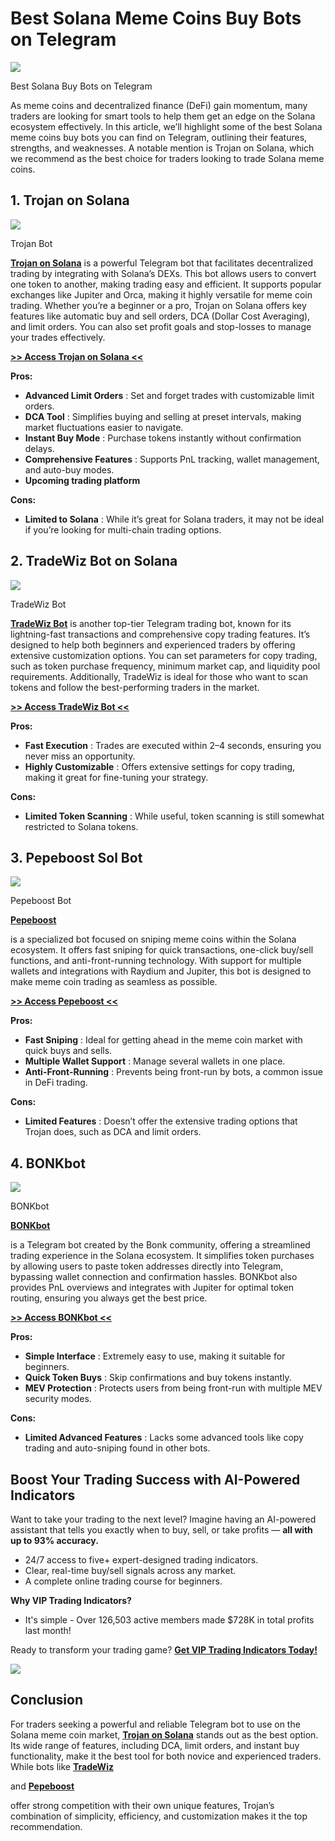 # Best Solana Meme Coins Buy Bots on Telegram

![](https://miro.medium.com/v2/1*9hqZtji3KAlfUHwdbdVSyQ.png)

Best Solana Buy Bots on Telegram

As meme coins and decentralized finance (DeFi) gain momentum, many traders are looking for smart tools to help them get an edge on the Solana ecosystem effectively. In this article, we’ll highlight some of the best Solana meme coins buy bots you can find on Telegram, outlining their features, strengths, and weaknesses. A notable mention is Trojan on Solana, which we recommend as the best choice for traders looking to trade Solana meme coins.

## 1. Trojan on Solana

![](https://miro.medium.com/v2/1*w1Qj7tfpuKPW4w3H9vn5lQ.png)

Trojan Bot

[**Trojan on Solana**](https://t.me/solana_trojanbot?start=r-corokere)
is a powerful Telegram bot that facilitates decentralized trading by integrating with Solana’s DEXs. This bot allows users to convert one token to another, making trading easy and efficient. It supports popular exchanges like Jupiter and Orca, making it highly versatile for meme coin trading. Whether you’re a beginner or a pro, Trojan on Solana offers key features like automatic buy and sell orders, DCA (Dollar Cost Averaging), and limit orders. You can also set profit goals and stop-losses to manage your trades effectively.

[**>> Access Trojan on Solana <<**](https://t.me/solana_trojanbot?start=r-corokere)

**Pros:**

* **Advanced Limit Orders**
  : Set and forget trades with customizable limit orders.
* **DCA Tool**
  : Simplifies buying and selling at preset intervals, making market fluctuations easier to navigate.
* **Instant Buy Mode**
  : Purchase tokens instantly without confirmation delays.
* **Comprehensive Features**
  : Supports PnL tracking, wallet management, and auto-buy modes.
* **Upcoming trading platform**

**Cons:**

* **Limited to Solana**
  : While it’s great for Solana traders, it may not be ideal if you’re looking for multi-chain trading options.

## 2. TradeWiz Bot on Solana

![](https://miro.medium.com/v2/1*s6aa8-IKM8VVLizXbZYGpg.png)

TradeWiz Bot

[**TradeWiz Bot**](https://t.me/TradeWiz_Solbot?start=r-76ELPI3NAP)
is another top-tier Telegram trading bot, known for its lightning-fast transactions and comprehensive copy trading features. It’s designed to help both beginners and experienced traders by offering extensive customization options. You can set parameters for copy trading, such as token purchase frequency, minimum market cap, and liquidity pool requirements. Additionally, TradeWiz is ideal for those who want to scan tokens and follow the best-performing traders in the market.

[**>> Access TradeWiz Bot <<**](https://t.me/TradeWiz_Solbot?start=r-76ELPI3NAP)

**Pros:**

* **Fast Execution**
  : Trades are executed within 2–4 seconds, ensuring you never miss an opportunity.
* **Highly Customizable**
  : Offers extensive settings for copy trading, making it great for fine-tuning your strategy.

**Cons:**

* **Limited Token Scanning**
  : While useful, token scanning is still somewhat restricted to Solana tokens.

## 3. Pepeboost Sol Bot

![](https://miro.medium.com/v2/1*0aMSX7A7YqlhO9ZUuu_DUw.png)

Pepeboost Bot

[**Pepeboost**](https://t.me/pepeboost_sol_bot?start=ref_08u3no)

is a specialized bot focused on sniping meme coins within the Solana ecosystem. It offers fast sniping for quick transactions, one-click buy/sell functions, and anti-front-running technology. With support for multiple wallets and integrations with Raydium and Jupiter, this bot is designed to make meme coin trading as seamless as possible.

[**>> Access Pepeboost <<**](https://t.me/pepeboost_sol_bot?start=ref_08u3no)

**Pros:**

* **Fast Sniping**
  : Ideal for getting ahead in the meme coin market with quick buys and sells.
* **Multiple Wallet Support**
  : Manage several wallets in one place.
* **Anti-Front-Running**
  : Prevents being front-run by bots, a common issue in DeFi trading.

**Cons:**

* **Limited Features**
  : Doesn’t offer the extensive trading options that Trojan does, such as DCA and limit orders.

## 4. BONKbot

![](https://miro.medium.com/v2/1*FOiBAc0UcNJH2AWAosIobQ.png)

BONKbot

[**BONKbot**](https://t.me/bonkbot_bot?start=ref_n66xa)

is a Telegram bot created by the Bonk community, offering a streamlined trading experience in the Solana ecosystem. It simplifies token purchases by allowing users to paste token addresses directly into Telegram, bypassing wallet connection and confirmation hassles. BONKbot also provides PnL overviews and integrates with Jupiter for optimal token routing, ensuring you always get the best price.

[**>> Access BONKbot <<**](https://t.me/bonkbot_bot?start=ref_n66xa)

**Pros:**

* **Simple Interface**
  : Extremely easy to use, making it suitable for beginners.
* **Quick Token Buys**
  : Skip confirmations and buy tokens instantly.
* **MEV Protection**
  : Protects users from being front-run with multiple MEV security modes.

**Cons:**

* **Limited Advanced Features**
  : Lacks some advanced tools like copy trading and auto-sniping found in other bots.

## Boost Your Trading Success with AI-Powered Indicators

Want to take your trading to the next level? Imagine having an AI-powered assistant that tells you exactly when to buy, sell, or take profits —
**all with up to 93% accuracy.**

* 24/7 access to five+ expert-designed trading indicators.
* Clear, real-time buy/sell signals across any market.
* A complete online trading course for beginners.

**Why VIP Trading Indicators?**

* It's simple - Over 126,503 active members made $728K in total profits last month!

Ready to transform your trading game?
[**Get VIP Trading Indicators Today!**](https://vipindicators.xyz)

![](https://vipindicators.xyz/2.png)

## Conclusion

For traders seeking a powerful and reliable Telegram bot to use on the Solana meme coin market,
[**Trojan on Solana**](https://t.me/solana_trojanbot?start=r-corokere)
stands out as the best option. Its wide range of features, including DCA, limit orders, and instant buy functionality, make it the best tool for both novice and experienced traders. While bots like
[**TradeWiz**](https://t.me/TradeWiz_Solbot?start=r-76ELPI3NAP)

and
[**Pepeboost**](https://t.me/pepeboost_sol_bot?start=ref_08u3no)

offer strong competition with their own unique features, Trojan’s combination of simplicity, efficiency, and customization makes it the top recommendation.